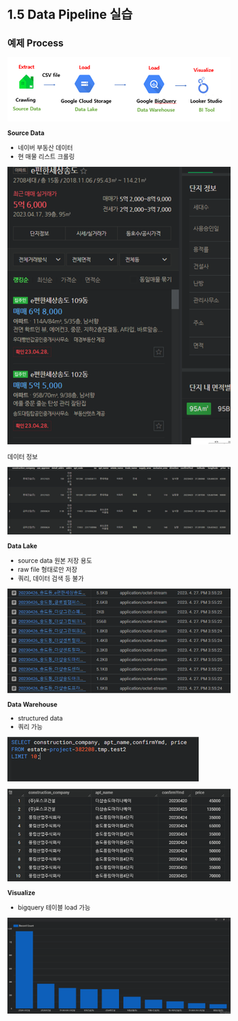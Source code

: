 # 1.5 Data Pipeline 실습

## 예제 Process

![Untitled](./images/1.5_pipeline.png)

**Source Data**

- 네이버 부동산 데이터
- 현 매물 리스트 크롤링

![Untitled](./images/1.5_estate_example.png)

데이터 정보

![Untitled](./images/1.5_data_example.png)

**Data Lake**

- source data 원본 저장 용도
- raw file 형태로만 저장
- 쿼리, 데이터 검색 등 불가

![Untitled](./images/1.5_filelist.png)

**Data Warehouse**

- structured data
- 쿼리 가능

![Untitled](./images/1.5_sql_example.png)

![Untitled](./images/1.5_data_warehouse_example.png)

**Visualize**

- bigquery 테이블 load 가능

![Untitled](./images/1.5_visualize.png)

